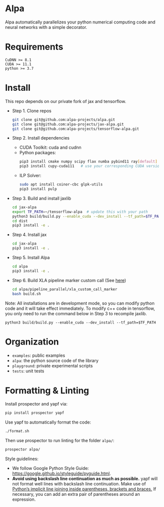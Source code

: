 Alpa
=======
Alpa automatically parallelizes your python numerical computing code and neural networks
with a simple decorator.


Requirements
============

```
CuDNN >= 8.1
CUDA >= 11.1
python >= 3.7
```

Install
=======
This repo depends on our private fork of jax and tensorflow.

- Step 1. Clone repos
  ```bash
  git clone git@github.com:alpa-projects/alpa.git
  git clone git@github.com:alpa-projects/jax-alpa.git
  git clone git@github.com:alpa-projects/tensorflow-alpa.git
  ```

- Step 2. Install dependencies
  - CUDA Toolkit: cuda and cudnn
  - Python packages:
    ```bash
    pip3 install cmake numpy scipy flax numba pybind11 ray[default]
    pip3 install cupy-cuda111   # use your corresponding CUDA version
    ```
  - ILP Solver:
    ```bash
    sudo apt install coinor-cbc glpk-utils
    pip3 install pulp
    ```

- Step 3. Build and install jaxlib
  ```bash
  cd jax-alpa
  export TF_PATH=~/tensorflow-alpa  # update this with your path
  python3 build/build.py --enable_cuda --dev_install --tf_path=$TF_PATH
  cd dist
  pip3 install -e .
  ```

- Step 4. Install jax
  ```bash
  cd jax-alpa
  pip3 install -e .
  ```

- Step 5. Install Alpa
  ```bash
  cd alpa
  pip3 install -e .
  ```

- Step 6. Build XLA pipeline marker custom call (See [here](alpa/pipeline_parallel/xla_custom_call_marker/README.md))
  ```bash
  cd alpa/pipeline_parallel/xla_custom_call_marker
  bash build.sh
  ```

Note:
All installations are in development mode, so you can modify python code and it will take effect immediately.
To modify c++ code in tensorflow, you only need to run the command below in Step 3 to recompile jaxlib.
```
python3 build/build.py --enable_cuda --dev_install --tf_path=$TF_PATH
```

Organization
============
- `examples`: public examples
- `alpa`: the python source code of the library
- `playground`: private experimental scripts
- `tests`: unit tests


Formatting & Linting
============
Install prospector and yapf via:
```bash
pip install prospector yapf
```

Use yapf to automatically format the code:
```bash
./format.sh
```

Then use prospector to run linting for the folder ``alpa/``:
```bash
prospector alpa/
```

Style guidelines:
- We follow Google Python Style Guide: https://google.github.io/styleguide/pyguide.html.
- **Avoid using backslash line continuation as much as possible.** yapf will not format well lines with backslash line continuation.
  Make use of [Python’s implicit line joining inside parentheses, brackets and braces.](http://docs.python.org/reference/lexical_analysis.html#implicit-line-joining)
  If necessary, you can add an extra pair of parentheses around an expression.
